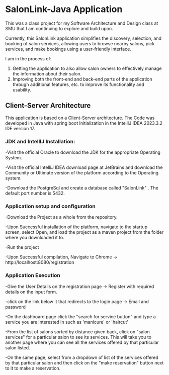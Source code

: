 # SalonLink-Java Application
This was a class project for my Software Architecture and Design class at SMU that I am continuing to explore and build upon.

Currently, this SalonLink application simplifies the discovery, selection, and booking of salon services, allowing users to browse nearby salons, pick services, and make bookings using a user-friendly interface. 

I am in the process of:

1. Getting the application to also allow salon owners to effectively manage the information about their salon.​
2. Improving both the front-end and back-end parts of the application through additional features, etc. to improve its functionality and usability.
   
## Client-Server Architecture
 This application is based on a Client-Server architecture. The Code was developed in Java with spring boot Initialization in the IntellIJ IDEA 2023.3.2 IDE version 17.

### JDK and IntellIJ Installation:

-Visit the official Oracle to download the JDK for the appropriate Operating System.

-Visit the official IntelliJ IDEA download page at JetBrains and download the Community or Ultimate version of the platform according to the Operating system.

-Download the PostgreSql and create a database called "SalonLink" . The default port number is 5432.


### Application setup and configuration

-Download the Project as a whole from the repository.

-Upon Successful installation of the platform, navigate to the startup screen, select Open, and load the project as a maven project from the folder where you downloaded it to.

-Run the project

-Upon Successful compilation, Navigate to Chrome -> http://localhost:8080/registration

### Application Execution

-Give the User Details on the registration page -> Register with required details on the input form.

-click on the link below it that redirects to the login page -> Email and password

-On the dashboard page click the "search for service button" and type a service you are interested in such as 'manicure' or 'haircut'

-From the list of salons sorted by distance given back, click on "salon services" for a particular salon to see its services. This will take you to another page where you can see all the services offered by that particular salon listed.

-On the same page, select from a dropdown of list of the services offered by that particular salon and then click on the "make reservation" button next to it to make a reservation.
